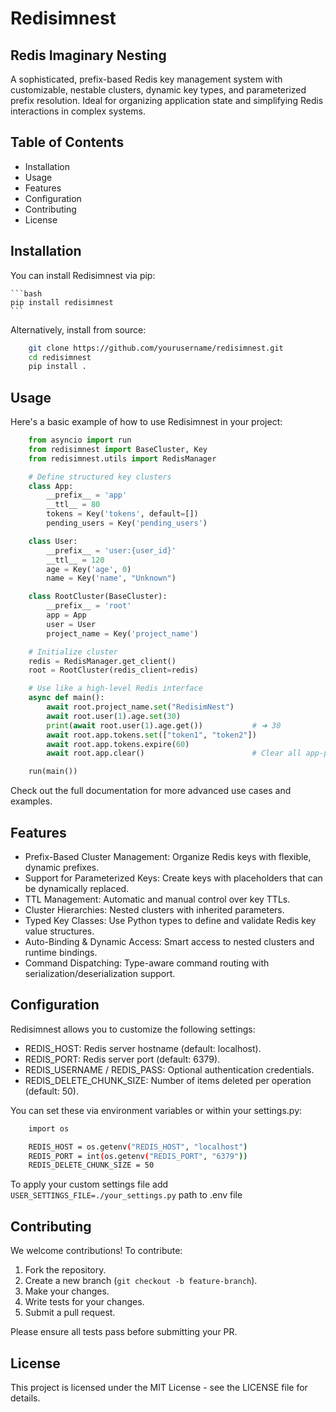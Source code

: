 # Redisimnest
## Redis Imaginary Nesting

A sophisticated, prefix-based Redis key management system with customizable, nestable clusters, dynamic key types, and parameterized prefix resolution. Ideal for organizing application state and simplifying Redis interactions in complex systems.

## Table of Contents
- Installation
- Usage
- Features
- Configuration
- Contributing
- License

## Installation

You can install Redisimnest via pip:

    ```bash
    pip install redisimnest
    ```

Alternatively, install from source:
``` bash
    git clone https://github.com/yourusername/redisimnest.git
    cd redisimnest
    pip install .
```
## Usage

Here's a basic example of how to use Redisimnest in your project:
``` python
    from asyncio import run
    from redisimnest import BaseCluster, Key
    from redisimnest.utils import RedisManager

    # Define structured key clusters
    class App:
        __prefix__ = 'app'
        __ttl__ = 80
        tokens = Key('tokens', default=[])
        pending_users = Key('pending_users')

    class User:
        __prefix__ = 'user:{user_id}'
        __ttl__ = 120
        age = Key('age', 0)
        name = Key('name', "Unknown")

    class RootCluster(BaseCluster):
        __prefix__ = 'root'
        app = App
        user = User
        project_name = Key('project_name')

    # Initialize cluster
    redis = RedisManager.get_client()
    root = RootCluster(redis_client=redis)

    # Use like a high-level Redis interface
    async def main():
        await root.project_name.set("RedisimNest")
        await root.user(1).age.set(30)
        print(await root.user(1).age.get())           # ➜ 30
        await root.app.tokens.set(["token1", "token2"])
        await root.app.tokens.expire(60)
        await root.app.clear()                        # Clear all app-prefixed keys

    run(main())
```


Check out the full documentation for more advanced use cases and examples.

## Features

- Prefix-Based Cluster Management: Organize Redis keys with flexible, dynamic prefixes.
- Support for Parameterized Keys: Create keys with placeholders that can be dynamically replaced.
- TTL Management: Automatic and manual control over key TTLs.
- Cluster Hierarchies: Nested clusters with inherited parameters.
- Typed Key Classes: Use Python types to define and validate Redis key value structures.
- Auto-Binding & Dynamic Access: Smart access to nested clusters and runtime bindings.
- Command Dispatching: Type-aware command routing with serialization/deserialization support.

## Configuration

Redisimnest allows you to customize the following settings:

- REDIS_HOST: Redis server hostname (default: localhost).
- REDIS_PORT: Redis server port (default: 6379).
- REDIS_USERNAME / REDIS_PASS: Optional authentication credentials.
- REDIS_DELETE_CHUNK_SIZE: Number of items deleted per operation (default: 50).

You can set these via environment variables or within your settings.py:
``` bash
    import os

    REDIS_HOST = os.getenv("REDIS_HOST", "localhost")
    REDIS_PORT = int(os.getenv("REDIS_PORT", "6379"))
    REDIS_DELETE_CHUNK_SIZE = 50
```

To apply your custom settings file add ```USER_SETTINGS_FILE=./your_settings.py``` path to .env file

## Contributing

We welcome contributions! To contribute:

1. Fork the repository.
2. Create a new branch (`git checkout -b feature-branch`).
3. Make your changes.
4. Write tests for your changes.
5. Submit a pull request.

Please ensure all tests pass before submitting your PR.

## License

This project is licensed under the MIT License - see the LICENSE file for details.
